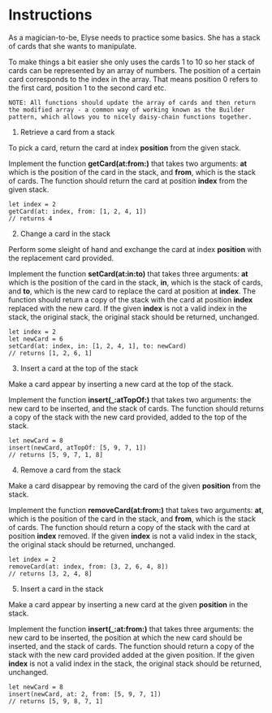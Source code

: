 #  Instructions

As a magician-to-be, Elyse needs to practice some basics. She has a stack of cards that she wants to manipulate.

To make things a bit easier she only uses the cards 1 to 10 so her stack of cards can be represented by an array of numbers. The position of a certain card corresponds to the index in the array. That means position 0 refers to the first card, position 1 to the second card etc.

    NOTE: All functions should update the array of cards and then return the modified array - a common way of working known as the Builder pattern, which allows you to nicely daisy-chain functions together.

1. Retrieve a card from a stack

To pick a card, return the card at index **position** from the given stack.

Implement the function **getCard(at:from:)** that takes two arguments: **at** which is the position of the card in the stack, and **from**, which is the stack of cards. The function should return the card at position **index** from the given stack.

    let index = 2
    getCard(at: index, from: [1, 2, 4, 1])
    // returns 4

2. Change a card in the stack

Perform some sleight of hand and exchange the card at index **position** with the replacement card provided.

Implement the function **setCard(at:in:to)** that takes three arguments: **at** which is the position of the card in the stack, **in**, which is the stack of cards, and **to**, which is the new card to replace the card at position at **index**. The function should return a copy of the stack with the card at position **index** replaced with the new card. If the given **index** is not a valid index in the stack, the original stack, the original stack should be returned, unchanged.

    let index = 2
    let newCard = 6
    setCard(at: index, in: [1, 2, 4, 1], to: newCard)
    // returns [1, 2, 6, 1]

3. Insert a card at the top of the stack

Make a card appear by inserting a new card at the top of the stack.

Implement the function **insert(\_:atTopOf:)** that takes two arguments: the new card to be inserted, and the stack of cards. The function should returns a copy of the stack with the new card provided, added to the top of the stack.

    let newCard = 8
    insert(newCard, atTopOf: [5, 9, 7, 1])
    // returns [5, 9, 7, 1, 8]

4. Remove a card from the stack

Make a card disappear by removing the card of the given **position** from the stack.

Implement the function **removeCard(at:from:)** that takes two arguments: **at**, which is the position of the card in the stack, and **from**, which is the stack of cards. The function should return a copy of the stack with the card at position **index** removed. If the given **index** is not a valid index in the stack, the original stack should be returned, unchanged.

    let index = 2
    removeCard(at: index, from: [3, 2, 6, 4, 8])
    // returns [3, 2, 4, 8]

5. Insert a card in the stack

Make a card appear by inserting a new card at the given **position** in the stack.

Implement the function **insert(\_:at:from:)** that takes three arguments: the new card to be inserted, the position at which the new card should be inserted, and the stack of cards. The function should return a copy of the stack with the new card provided added at the given position. If the given **index** is not a valid index in the stack, the original stack should be returned, unchanged.

    let newCard = 8
    insert(newCard, at: 2, from: [5, 9, 7, 1])
    // returns [5, 9, 8, 7, 1]

